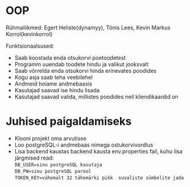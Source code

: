 # OOP

Rühmaliikmed: Egert Heliste(dynamyy), Tõnis Lees, Kevin Markus Korrol(kevinkorrol)

Funktsionaalsused:
- Saab koostada enda otsukorvi poetoodetest
- Programm uuendab toodete hindu ja valikut jooksvalt
- Saab võrrelda enda otsukorvi hinda erinevates poodides
- Kogu asja saab teha veebilehel
- Andmeid hoiame andmebaasis
- Kasutajad saavad ise hindu lisada
- Kasutajad saavad valida, millistes poodides neil kliendikaardid on

# Juhised paigaldamiseks
- Klooni projekt oma arvutisse
- Loo postgreSQL-i andmebaas nimega ostukorvivordlus
- Lisa backend kaustas backend kausta env.properties fail, kuhu lisa järgmised read:<br>
  `DB_USER=sinu postgreSQL kasutaja`<br>
  `DB_PW=sinu postgreSQL parool`<br>
  `TOKEN_KEY=vähemalt 32 tähemärki pikk  suvaliste sümbolite jada`<br>
